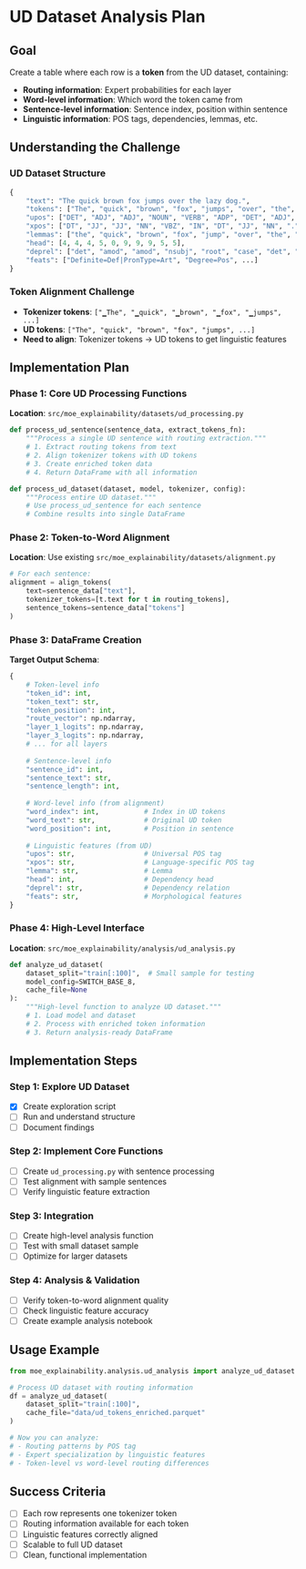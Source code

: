 # UD Dataset Analysis Plan

## Goal
Create a table where each row is a **token** from the UD dataset, containing:
- **Routing information**: Expert probabilities for each layer
- **Word-level information**: Which word the token came from
- **Sentence-level information**: Sentence index, position within sentence
- **Linguistic information**: POS tags, dependencies, lemmas, etc.

## Understanding the Challenge

### UD Dataset Structure
```python
{
    "text": "The quick brown fox jumps over the lazy dog.",
    "tokens": ["The", "quick", "brown", "fox", "jumps", "over", "the", "lazy", "dog", "."],
    "upos": ["DET", "ADJ", "ADJ", "NOUN", "VERB", "ADP", "DET", "ADJ", "NOUN", "PUNCT"],
    "xpos": ["DT", "JJ", "JJ", "NN", "VBZ", "IN", "DT", "JJ", "NN", "."],
    "lemmas": ["the", "quick", "brown", "fox", "jump", "over", "the", "lazy", "dog", "."],
    "head": [4, 4, 4, 5, 0, 9, 9, 9, 5, 5],
    "deprel": ["det", "amod", "amod", "nsubj", "root", "case", "det", "amod", "nmod", "punct"],
    "feats": ["Definite=Def|PronType=Art", "Degree=Pos", ...]
}
```

### Token Alignment Challenge
- **Tokenizer tokens**: `["▁The", "▁quick", "▁brown", "▁fox", "▁jumps", ...]`
- **UD tokens**: `["The", "quick", "brown", "fox", "jumps", ...]`
- **Need to align**: Tokenizer tokens → UD tokens to get linguistic features

## Implementation Plan

### Phase 1: Core UD Processing Functions
**Location**: `src/moe_explainability/datasets/ud_processing.py`

```python
def process_ud_sentence(sentence_data, extract_tokens_fn):
    """Process a single UD sentence with routing extraction."""
    # 1. Extract routing tokens from text
    # 2. Align tokenizer tokens with UD tokens
    # 3. Create enriched token data
    # 4. Return DataFrame with all information

def process_ud_dataset(dataset, model, tokenizer, config):
    """Process entire UD dataset."""
    # Use process_ud_sentence for each sentence
    # Combine results into single DataFrame
```

### Phase 2: Token-to-Word Alignment
**Location**: Use existing `src/moe_explainability/datasets/alignment.py`

```python
# For each sentence:
alignment = align_tokens(
    text=sentence_data["text"],
    tokenizer_tokens=[t.text for t in routing_tokens],
    sentence_tokens=sentence_data["tokens"]
)
```

### Phase 3: DataFrame Creation
**Target Output Schema**:
```python
{
    # Token-level info
    "token_id": int,
    "token_text": str,
    "token_position": int,
    "route_vector": np.ndarray,
    "layer_1_logits": np.ndarray,
    "layer_3_logits": np.ndarray,
    # ... for all layers
    
    # Sentence-level info
    "sentence_id": int,
    "sentence_text": str,
    "sentence_length": int,
    
    # Word-level info (from alignment)
    "word_index": int,           # Index in UD tokens
    "word_text": str,            # Original UD token
    "word_position": int,        # Position in sentence
    
    # Linguistic features (from UD)
    "upos": str,                 # Universal POS tag
    "xpos": str,                 # Language-specific POS tag
    "lemma": str,                # Lemma
    "head": int,                 # Dependency head
    "deprel": str,               # Dependency relation
    "feats": str,                # Morphological features
}
```

### Phase 4: High-Level Interface
**Location**: `src/moe_explainability/analysis/ud_analysis.py`

```python
def analyze_ud_dataset(
    dataset_split="train[:100]",  # Small sample for testing
    model_config=SWITCH_BASE_8,
    cache_file=None
):
    """High-level function to analyze UD dataset."""
    # 1. Load model and dataset
    # 2. Process with enriched token information
    # 3. Return analysis-ready DataFrame
```

## Implementation Steps

### Step 1: Explore UD Dataset
- [x] Create exploration script
- [ ] Run and understand structure
- [ ] Document findings

### Step 2: Implement Core Functions
- [ ] Create `ud_processing.py` with sentence processing
- [ ] Test alignment with sample sentences
- [ ] Verify linguistic feature extraction

### Step 3: Integration
- [ ] Create high-level analysis function
- [ ] Test with small dataset sample
- [ ] Optimize for larger datasets

### Step 4: Analysis & Validation
- [ ] Verify token-to-word alignment quality
- [ ] Check linguistic feature accuracy
- [ ] Create example analysis notebook

## Usage Example
```python
from moe_explainability.analysis.ud_analysis import analyze_ud_dataset

# Process UD dataset with routing information
df = analyze_ud_dataset(
    dataset_split="train[:100]",
    cache_file="data/ud_tokens_enriched.parquet"
)

# Now you can analyze:
# - Routing patterns by POS tag
# - Expert specialization by linguistic features
# - Token-level vs word-level routing differences
```

## Success Criteria
- [ ] Each row represents one tokenizer token
- [ ] Routing information available for each token
- [ ] Linguistic features correctly aligned
- [ ] Scalable to full UD dataset
- [ ] Clean, functional implementation